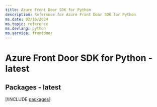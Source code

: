 ```yaml
---
title: Azure Front Door SDK for Python
description: Reference for Azure Front Door SDK for Python
ms.date: 02/16/2024
ms.topic: reference
ms.devlang: python
ms.service: frontdoor
---
```

# Azure Front Door SDK for Python - latest
## Packages - latest
[!INCLUDE [packages](front-door-index.md)]